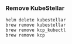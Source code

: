 <!--brew-teardown-the-environment-start-->
### Remove KubeStellar

``` {.bash}
helm delete kubestellar
brew remove kubestellar
brew remove kcp_kubectl
brew remove kcp
```
<!--brew-teardown-the-environment-end-->
